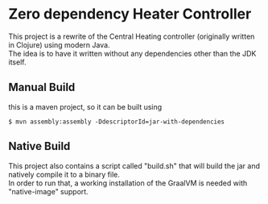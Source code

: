 # Zero dependency Heater Controller
This project is a rewrite of the Central Heating controller (originally written in Clojure) using modern Java.  
The idea is to have it written without any dependencies other than the JDK itself.

## Manual Build
this is a maven project, so it can be built using 
```
$ mvn assembly:assembly -DdescriptorId=jar-with-dependencies
```
## Native Build
This project also contains a script called "build.sh" that will build the jar and natively compile it to a binary file.  
In order to run that, a working installation of the GraalVM is needed with "native-image" support.




